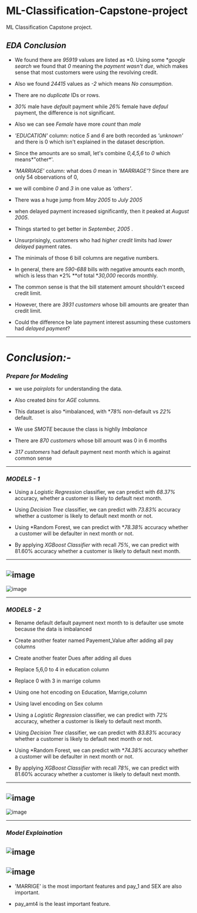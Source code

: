 # ML-Classification-Capstone-project
ML Classification Capstone project.
## *EDA Conclusion*
* We found there are *95919* values are listed as *0. Using some **google search* we found that *0*  meaning the *payment wasn't due*, which makes sense that most customers were using the revolving credit.
* Also we found *24415* values as *-2* which means *No consumption*.

* There are no *duplicate* IDs or rows.

* *30%* male have *default* payment while *26%* female have *defaul* payment, the difference is not significant.

* Also we can see *Female* have more *count* than *male*
* *'EDUCATION'* column: notice *5* and *6* are both recorded as *'unknown'* and there is 0 which isn't explained in the dataset description. 

* Since the amounts are so small, let's combine *0,4,5,6* to *0* which means*"other*'.

* *'MARRIAGE'* column: what does *0* mean in *'MARRIAGE'*? Since there are only  54 observations of 0, 

* we will combine *0* and *3* in one value as *'others'*.
* There was a huge jump from *May 2005*  to *July 2005* 

* when delayed payment increased significantly, then it peaked at *August 2005*.

* Things started to get better in *September, 2005* .

* Unsurprisingly, customers who had *higher credit* limits had *lower delayed* payment rates.
*  The minimals of those 6 bill columns are negative numbers. 

* In general, there are *590-688* bills with negative amounts each month, which is less than *2% **of total **30,000* records monthly.

* The common sense is that the bill statement amount shouldn't exceed credit limit.

*  However, there are *3931 customers* whose bill amounts are greater than credit limit. 

* Could the difference be late payment interest assuming these customers had *delayed payment*?

---

# *Conclusion:-*


### *Prepare for Modeling*

* we use *pairplots* for understanding the data.

* Also created *bins* for *AGE* columns.

* This dataset is also *imbalanced, with **78%* non-default vs *22%* default.

* We use *SMOTE* because the class is highlly *Imbalance*

* There are *870 customers* whose bill amount was 0 in 6 months

* *317* *customers* had default payment next month which is against common sense

---




### *MODELS - 1*

* Using a *Logistic Regression* classifier, we can predict with *68.37%* accuracy, whether a customer is likely to default next month.

* Using *Decision Tree* classifier, we can predict with *73.83%* accuracy whether a customer is likely to default next month or not.

* Using *Random Forest, we can predict with **78.38%* accuracy whether a customer will be defaulter in next month or not.

* By applying *XGBoost Classifier* with recall *75%*, we can predict with 81.60% accuracy whether a customer is likely to default next month.
---
![image](https://user-images.githubusercontent.com/112492310/208240496-a7d5a09a-53c5-4f99-b770-3451ce5f6bce.png)
---
![image](https://user-images.githubusercontent.com/112492310/208240537-67056714-2c22-422d-935f-21dd59e3065c.png)

---
### *MODELS - 2*

* Rename default default payment next month to is defaulter
use smote because the data is imbalanced

* Create another feater named Payement_Value after adding all pay columns
* Create another feater Dues after adding all dues
* Replace 5,6,0 to 4 in education column
* Replace 0 with 3 in marrige column
* Using one hot encoding on Education, Marrige,column
* Using lavel encoding on  Sex column

* Using a *Logistic Regression* classifier, we can predict with *72%* accuracy, whether a customer is likely to default next month.

* Using *Decision Tree* classifier, we can predict with *83.83%* accuracy whether a customer is likely to default next month or not.

* Using *Random Forest, we can predict with **74.38%* accuracy whether a customer will be defaulter in next month or not.

* By applying *XGBoost Classifier* with recall *78%*, we can predict with 81.60% accuracy whether a customer is likely to default next month.
---
![image](https://user-images.githubusercontent.com/112492310/208240366-a01116f6-fe9f-46a9-a011-6b009b137146.png)
---

![image](https://user-images.githubusercontent.com/112492310/208240465-c2ccf98c-cbdb-418e-9f50-e75d7dc163f1.png)

---
### *Model Explaination*
![image](https://user-images.githubusercontent.com/112492310/208240574-4c4dd49b-43e8-4314-96eb-7508f933c196.png)
---
![image](https://user-images.githubusercontent.com/112492310/208240601-5ebaa969-eb13-4b47-ba3e-c83c8353340f.png)
---
* 'MARRIGE' is the most important features and pay_1 and SEX are also important.

* pay_amt4 is the least important feature.
